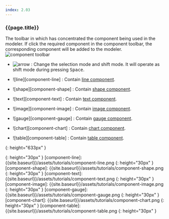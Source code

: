 ```yaml
---
index: 2.03
---
```

### {{page.title}}
The toolbar in which has concentrated the component being used in the modeler. If click the required component in the component toolbar, the corresponding component will be added to the modeler.  
![component toolbar][component-toolbar]

- ![arrow][component-arrow] : Change the selection mode and shift mode. It will operate as shift mode during pressing <kbd>Space</kbd>.

- ![line][component-line] : Contain [line component]({{site.baseurl}}/components/#line-component).

- ![shape][component-shape] : Contain [shape component]({{site.baseurl}}/components/#shape-component).

- ![text][component-text] : Contain [text component]({{site.baseurl}}/components/#text-component).

- ![image][component-image] : Contain [image component]({{site.baseurl}}/components/#image-component).

- ![gauge][component-gauge] : Contain [gauge component]({{site.baseurl}}/components/#gauge-component).

- ![chart][component-chart] : Contain [chart component]({{site.baseurl}}/components/#chart-component).

- ![table][component-table] : Contain [table component]({{site.baseurl}}/components/#table-component).

[component-toolbar]: {{site.baseurl}}/assets/tutorials/component-toolbar.png
{: height="633px" }

[component-arrow]: {{site.baseurl}}/assets/tutorials/component-arrow.png
{: height="30px" }
[component-line]: {{site.baseurl}}/assets/tutorials/component-line.png
{: height="30px" }
[component-shape]: {{site.baseurl}}/assets/tutorials/component-shape.png
{: height="30px" }
[component-text]: {{site.baseurl}}/assets/tutorials/component-text.png
{: height="30px" }
[component-image]: {{site.baseurl}}/assets/tutorials/component-image.png
{: height="30px" }
[component-gauge]: {{site.baseurl}}/assets/tutorials/component-gauge.png
{: height="30px" }
[component-chart]: {{site.baseurl}}/assets/tutorials/component-chart.png
{: height="30px" }
[component-table]: {{site.baseurl}}/assets/tutorials/component-table.png
{: height="30px" }

